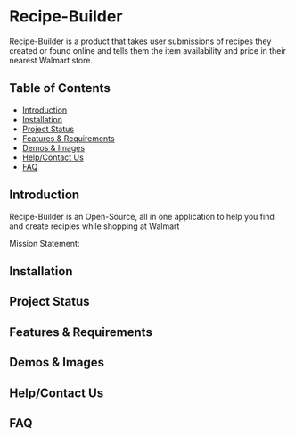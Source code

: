 # Recipe-Builder
Recipe-Builder is a product that takes user submissions of recipes they created or found online and tells them the item availability and price in their nearest Walmart store.

## Table of Contents
* [Introduction](#introduction)
* [Installation](#installation)
* [Project Status](#project-status)
* [Features & Requirements](#features-&-requirements)
* [Demos & Images](#demos-&-images)
* [Help/Contact Us](#help/contact-us)
* [FAQ](#faq)

## Introduction

  Recipe-Builder is an Open-Source, all in one application to help you find and create recipies while shopping at Walmart
  
  Mission Statement:

## Installation

## Project Status

## Features & Requirements

## Demos & Images

## Help/Contact Us

## FAQ

